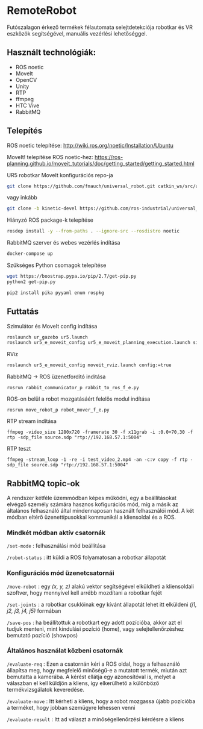 # RemoteRobot

Futószalagon érkező termékek félautomata selejtdetekciója robotkar és VR eszközök segítségével, manuális vezérlési lehetőséggel.

## Használt technológiák:

- ROS noetic
- MoveIt
- OpenCV
- Unity
- RTP
- ffmpeg
- HTC Vive
- RabbitMQ

## Telepítés

ROS noetic telepítése:
http://wiki.ros.org/noetic/Installation/Ubuntu

MoveIt! telepítése ROS noetic-hez:
https://ros-planning.github.io/moveit_tutorials/doc/getting_started/getting_started.html

UR5 robotkar MoveIt konfigurációs repo-ja
```bash
git clone https://github.com/fmauch/universal_robot.git catkin_ws/src/universal_robot
```
vagy inkább
```bash
git clone -b kinetic-devel https://github.com/ros-industrial/universal_robot.git catkin_ws/src/universal_robot
```

Hiányzó ROS package-k telepítése
```bash
rosdep install -y --from-paths . --ignore-src --rosdistro noetic
```

RabbitMQ szerver és webes vezérlés indítása
```bash
docker-compose up
```

Szükséges Python csomagok telepítése
```bash
wget https://boostrap.pypa.io/pip/2.7/get-pip.py
python2 get-pip.py

pip2 install pika pyyaml enum rospkg
```


## Futtatás

Szimulátor és MoveIt config indítása

```bash
roslaunch ur_gazebo ur5.launch
roslaunch ur5_e_moveit_config ur5_e_moveit_planning_execution.launch sim:=true limited:=true
```

RViz
```bash
roslaunch ur5_e_moveit_config moveit_rviz.launch config:=true
```

RabbitMQ -> ROS üzenetfordító indítása

`
rosrun rabbit_communicator_p rabbit_to_ros_f_e.py
`

ROS-on belül a robot mozgatásáért felelős modul indítása

`
rosrun move_robot_p robot_mover_f_e.py
`

RTP stream indítása

`
ffmpeg -video_size 1280x720 -framerate 30 -f x11grab -i :0.0+70,30 -f rtp -sdp_file source.sdp "rtp://192.168.57.1:5004"
`


RTP teszt

`
ffmpeg -stream_loop -1 -re -i test_video_2.mp4 -an -c:v copy -f rtp -sdp_file source.sdp "rtp://192.168.57.1:5004"
`

## RabbitMQ topic-ok

A rendszer kétféle üzemmódban képes működni, egy a beállításokat elvégző személy számára hasznos kofigurációs mód, míg a másik az általános felhasználó által mindennaposan használt felhasználói mód. A két módban eltérő üzenettípusokkal kommunikál a kliensoldal és a ROS.

### Mindkét módban aktív csatornák

`/set-mode`
 : felhasználási mód beállítása

`/robot-status`
 : itt küldi a ROS folyamatosan a robotkar állapotát

### Konfigurációs mód üzenetcsatornái

`/move-robot`
 : egy *(x, y, z)* alakú vektor segítségével elküldheti a kliensoldali szoftver, hogy mennyivel kell arrébb mozdítani a robotkar fejét

`/set-joints`
 : a robotkar csuklóinak egy kívánt állapotát lehet itt elküldeni *(j1, j2, j3, j4, j5)* formában

`/save-pos`
 : ha beállítottuk a robotkart egy adott pozícióba, akkor azt el tudjuk menteni, mint kindulási pozíció (home), vagy selejtellenőrzéshez bemutató pozíció (showpos)

### Általános használat közbeni csatornák

`/evaluate-req`
 : Ezen a csatornán kéri a ROS oldal, hogy a felhasználó állapítsa meg, hogy megfelelő minőségű-e a mutatott termék, miután azt bemutatta a kamerába. A kérést ellátja egy azonosítóval is, melyet a válaszban el kell küldjön a kliens, így elkerülhető a különböző termékvizsgálatok keveredése.

`/evaluate-move`
 : Itt kérheti a kliens, hogy a robot mozgassa újabb pozícióba a terméket, hogy jobban szemügyre lehessen venni

`/evaluate-result`
 : Itt ad választ a minőségellenőrzési kérdésre a kliens
